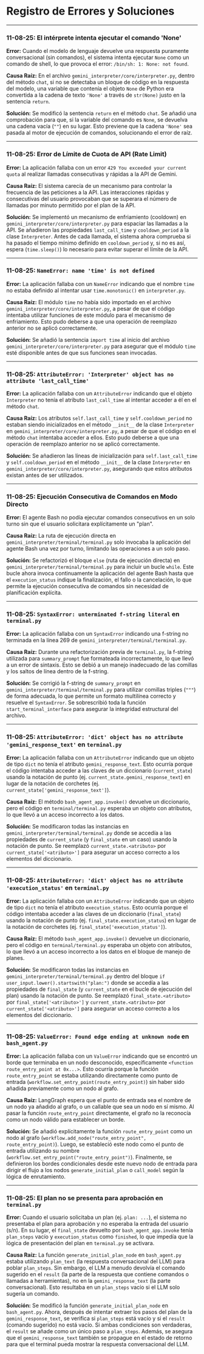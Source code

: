 # Registro de Errores y Soluciones

---

### 11-08-25: El intérprete intenta ejecutar el comando 'None'

**Error:**
Cuando el modelo de lenguaje devuelve una respuesta puramente conversacional (sin comandos), el sistema intenta ejecutar `None` como un comando de shell, lo que provoca el error: `/bin/sh: 1: None: not found`.

**Causa Raíz:**
En el archivo `gemini_interpreter/core/interpreter.py`, dentro del método `chat`, si no se detectaba un bloque de código en la respuesta del modelo, una variable que contenía el objeto `None` de Python era convertida a la cadena de texto `'None'` a través de `str(None)` justo en la sentencia `return`.

**Solución:**
Se modificó la sentencia `return` en el método `chat`. Se añadió una comprobación para que, si la variable del comando es `None`, se devuelva una cadena vacía (`""`) en su lugar. Esto previene que la cadena `'None'` sea pasada al motor de ejecución de comandos, solucionando el error de raíz.

---

### 11-08-25: Error de Límite de Cuota de API (Rate Limit)

**Error:**
La aplicación fallaba con un error `429 You exceeded your current quota` al realizar llamadas consecutivas y rápidas a la API de Gemini.

**Causa Raíz:**
El sistema carecía de un mecanismo para controlar la frecuencia de las peticiones a la API. Las interacciones rápidas y consecutivas del usuario provocaban que se superara el número de llamadas por minuto permitido por el plan de la API.

**Solución:**
Se implementó un mecanismo de enfriamiento (cooldown) en `gemini_interpreter/core/interpreter.py` para espaciar las llamadas a la API. Se añadieron las propiedades `last_call_time` y `cooldown_period` a la clase `Interpreter`. Antes de cada llamada, el sistema ahora comprueba si ha pasado el tiempo mínimo definido en `cooldown_period` y, si no es así, espera (`time.sleep()`) lo necesario para evitar superar el límite de la API.

---

### 11-08-25: `NameError: name 'time' is not defined`

**Error:**
La aplicación fallaba con un `NameError` indicando que el nombre `time` no estaba definido al intentar usar `time.monotonic()` en `interpreter.py`.

**Causa Raíz:**
El módulo `time` no había sido importado en el archivo `gemini_interpreter/core/interpreter.py`, a pesar de que el código intentaba utilizar funciones de este módulo para el mecanismo de enfriamiento. Esto pudo deberse a que una operación de reemplazo anterior no se aplicó correctamente.

**Solución:**
Se añadió la sentencia `import time` al inicio del archivo `gemini_interpreter/core/interpreter.py` para asegurar que el módulo `time` esté disponible antes de que sus funciones sean invocadas.

---

### 11-08-25: `AttributeError: 'Interpreter' object has no attribute 'last_call_time'`

**Error:**
La aplicación fallaba con un `AttributeError` indicando que el objeto `Interpreter` no tenía el atributo `last_call_time` al intentar acceder a él en el método `chat`.

**Causa Raíz:**
Los atributos `self.last_call_time` y `self.cooldown_period` no estaban siendo inicializados en el método `__init__` de la clase `Interpreter` en `gemini_interpreter/core/interpreter.py`, a pesar de que el código en el método `chat` intentaba acceder a ellos. Esto pudo deberse a que una operación de reemplazo anterior no se aplicó correctamente.

**Solución:**
Se añadieron las líneas de inicialización para `self.last_call_time` y `self.cooldown_period` en el método `__init__` de la clase `Interpreter` en `gemini_interpreter/core/interpreter.py`, asegurando que estos atributos existan antes de ser utilizados.

---

### 11-08-25: Ejecución Consecutiva de Comandos en Modo Directo

**Error:**
El agente Bash no podía ejecutar comandos consecutivos en un solo turno sin que el usuario solicitara explícitamente un "plan".

**Causa Raíz:**
La ruta de ejecución directa en `gemini_interpreter/terminal/terminal.py` solo invocaba la aplicación del agente Bash una vez por turno, limitando las operaciones a un solo paso.

**Solución:**
Se refactorizó el bloque `else` (ruta de ejecución directa) en `gemini_interpreter/terminal/terminal.py` para incluir un bucle `while`. Este bucle ahora invoca continuamente la aplicación del agente Bash hasta que el `execution_status` indique la finalización, el fallo o la cancelación, lo que permite la ejecución consecutiva de comandos sin necesidad de planificación explícita.

---

### 11-08-25: `SyntaxError: unterminated f-string literal` en `terminal.py`

**Error:**
La aplicación fallaba con un `SyntaxError` indicando una f-string no terminada en la línea 269 de `gemini_interpreter/terminal/terminal.py`.

**Causa Raíz:**
Durante una refactorización previa de `terminal.py`, la f-string utilizada para `summary_prompt` fue formateada incorrectamente, lo que llevó a un error de sintaxis. Esto se debió a un manejo inadecuado de las comillas y los saltos de línea dentro de la f-string.

**Solución:**
Se corrigió la f-string de `summary_prompt` en `gemini_interpreter/terminal/terminal.py` para utilizar comillas triples (`"""`) de forma adecuada, lo que permite un formato multilínea correcto y resuelve el `SyntaxError`. Se sobrescribió toda la función `start_terminal_interface` para asegurar la integridad estructural del archivo.

---

### 11-08-25: `AttributeError: 'dict' object has no attribute 'gemini_response_text'` en `terminal.py`

**Error:**
La aplicación fallaba con un `AttributeError` indicando que un objeto de tipo `dict` no tenía el atributo `gemini_response_text`. Esto ocurría porque el código intentaba acceder a las claves de un diccionario (`current_state`) usando la notación de punto (ej. `current_state.gemini_response_text`) en lugar de la notación de corchetes (ej. `current_state['gemini_response_text']`).

**Causa Raíz:**
El método `bash_agent_app.invoke()` devuelve un diccionario, pero el código en `terminal/terminal.py` esperaba un objeto con atributos, lo que llevó a un acceso incorrecto a los datos.

**Solución:**
Se modificaron todas las instancias en `gemini_interpreter/terminal/terminal.py` donde se accedía a las propiedades de `current_state` (y `final_state` en un caso) usando la notación de punto. Se reemplazó `current_state.<atributo>` por `current_state['<atributo>']` para asegurar un acceso correcto a los elementos del diccionario.

---

### 11-08-25: `AttributeError: 'dict' object has no attribute 'execution_status'` en `terminal.py`

**Error:**
La aplicación fallaba con un `AttributeError` indicando que un objeto de tipo `dict` no tenía el atributo `execution_status`. Esto ocurría porque el código intentaba acceder a las claves de un diccionario (`final_state`) usando la notación de punto (ej. `final_state.execution_status`) en lugar de la notación de corchetes (ej. `final_state['execution_status']`).

**Causa Raíz:**
El método `bash_agent_app.invoke()` devuelve un diccionario, pero el código en `terminal/terminal.py` esperaba un objeto con atributos, lo que llevó a un acceso incorrecto a los datos en el bloque de manejo de planes.

**Solución:**
Se modificaron todas las instancias en `gemini_interpreter/terminal/terminal.py` dentro del bloque `if user_input.lower().startswith("plan:")` donde se accedía a las propiedades de `final_state` (y `current_state` en el bucle de ejecución del plan) usando la notación de punto. Se reemplazó `final_state.<atributo>` por `final_state['<atributo>']` y `current_state.<atributo>` por `current_state['<atributo>']` para asegurar un acceso correcto a los elementos del diccionario.

---

### 11-08-25: `ValueError: Found edge ending at unknown node` en `bash_agent.py`

**Error:**
La aplicación fallaba con un `ValueError` indicando que se encontró un borde que terminaba en un nodo desconocido, específicamente `<function route_entry_point at 0x...>`. Esto ocurría porque la función `route_entry_point` se estaba utilizando directamente como punto de entrada (`workflow.set_entry_point(route_entry_point)`) sin haber sido añadida previamente como un nodo al grafo.

**Causa Raíz:**
LangGraph espera que el punto de entrada sea el nombre de un nodo ya añadido al grafo, o un callable que sea un nodo en sí mismo. Al pasar la función `route_entry_point` directamente, el grafo no la reconocía como un nodo válido para establecer un borde.

**Solución:**
Se añadió explícitamente la función `route_entry_point` como un nodo al grafo (`workflow.add_node("route_entry_point", route_entry_point)`). Luego, se estableció este nodo como el punto de entrada utilizando su nombre (`workflow.set_entry_point("route_entry_point")`). Finalmente, se definieron los bordes condicionales desde este nuevo nodo de entrada para dirigir el flujo a los nodos `generate_initial_plan` o `call_model` según la lógica de enrutamiento.

---

### 11-08-25: El plan no se presenta para aprobación en `terminal.py`

**Error:**
Cuando el usuario solicitaba un plan (ej. `plan: ...`), el sistema no presentaba el plan para aprobación y no esperaba la entrada del usuario (s/n). En su lugar, el `final_state` devuelto por `bash_agent_app.invoke` tenía `plan_steps` vacío y `execution_status` como `finished`, lo que impedía que la lógica de presentación del plan en `terminal.py` se activara.

**Causa Raíz:**
La función `generate_initial_plan_node` en `bash_agent.py` estaba utilizando `plan_text` (la respuesta conversacional del LLM) para poblar `plan_steps`. Sin embargo, el LLM a menudo devolvía el comando sugerido en el `result` (la parte de la respuesta que contiene comandos o llamadas a herramientas), no en la `gemini_response_text` (la parte conversacional). Esto resultaba en un `plan_steps` vacío si el LLM solo sugería un comando.

**Solución:**
Se modificó la función `generate_initial_plan_node` en `bash_agent.py`. Ahora, después de intentar extraer los pasos del plan de la `gemini_response_text`, se verifica si `plan_steps` está vacío y si el `result` (comando sugerido) no está vacío. Si ambas condiciones son verdaderas, el `result` se añade como un único paso a `plan_steps`. Además, se asegura que el `gemini_response_text` también se propague en el estado de retorno para que el terminal pueda mostrar la respuesta conversacional del LLM.